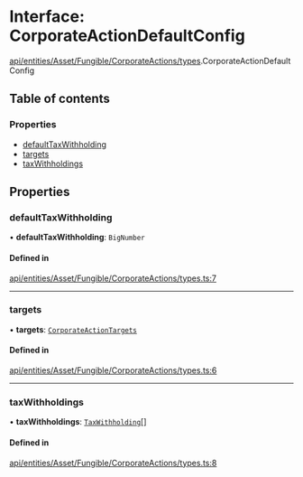 # Interface: CorporateActionDefaultConfig

[api/entities/Asset/Fungible/CorporateActions/types](../wiki/api.entities.Asset.Fungible.CorporateActions.types).CorporateActionDefaultConfig

## Table of contents

### Properties

- [defaultTaxWithholding](../wiki/api.entities.Asset.Fungible.CorporateActions.types.CorporateActionDefaultConfig#defaulttaxwithholding)
- [targets](../wiki/api.entities.Asset.Fungible.CorporateActions.types.CorporateActionDefaultConfig#targets)
- [taxWithholdings](../wiki/api.entities.Asset.Fungible.CorporateActions.types.CorporateActionDefaultConfig#taxwithholdings)

## Properties

### defaultTaxWithholding

• **defaultTaxWithholding**: `BigNumber`

#### Defined in

[api/entities/Asset/Fungible/CorporateActions/types.ts:7](https://github.com/PolymeshAssociation/polymesh-sdk/blob/079537ad/src/api/entities/Asset/Fungible/CorporateActions/types.ts#L7)

___

### targets

• **targets**: [`CorporateActionTargets`](../wiki/api.entities.CorporateActionBase.types.CorporateActionTargets)

#### Defined in

[api/entities/Asset/Fungible/CorporateActions/types.ts:6](https://github.com/PolymeshAssociation/polymesh-sdk/blob/079537ad/src/api/entities/Asset/Fungible/CorporateActions/types.ts#L6)

___

### taxWithholdings

• **taxWithholdings**: [`TaxWithholding`](../wiki/api.entities.CorporateActionBase.types.TaxWithholding)[]

#### Defined in

[api/entities/Asset/Fungible/CorporateActions/types.ts:8](https://github.com/PolymeshAssociation/polymesh-sdk/blob/079537ad/src/api/entities/Asset/Fungible/CorporateActions/types.ts#L8)
